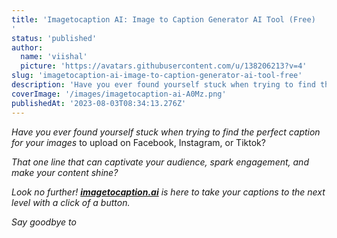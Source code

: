 ```yaml
---
title: 'Imagetocaption AI: Image to Caption Generator AI Tool (Free)
'
status: 'published'
author:
  name: 'viishal'
  picture: 'https://avatars.githubusercontent.com/u/138206213?v=4'
slug: 'imagetocaption-ai-image-to-caption-generator-ai-tool-free'
description: 'Have you ever found yourself stuck when trying to find the perfect caption f'
coverImage: '/images/imagetocaption-ai-A0Mz.png'
publishedAt: '2023-08-03T08:34:13.276Z'
---
```


*Have you ever found yourself stuck when trying to find the perfect caption for your images* to upload on Facebook, Instagram, or Tiktok?

*That one line that can captivate your audience, spark engagement, and make your content shine?*

*Look no further! *[***imagetocaption.ai***](http://imagetocaption.ai)* is here to take your captions to the next level with a click of a button.*

*Say goodbye to*

